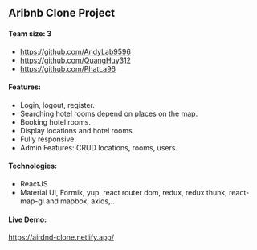 ## Aribnb Clone Project
#### Team size: 3
- https://github.com/AndyLab9596
- https://github.com/QuangHuy312
- https://github.com/PhatLa96
#### Features: 
- Login, logout, register.
- Searching hotel rooms depend on places on the map.
- Booking hotel rooms. 
- Display locations and hotel rooms
- Fully responsive.
- Admin Features: CRUD locations, rooms, users.
#### Technologies:
- ReactJS
- Material UI, Formik, yup, react router dom, redux, redux thunk, react-map-gl and mapbox, axios,..
#### Live Demo:
https://airdnd-clone.netlify.app/
